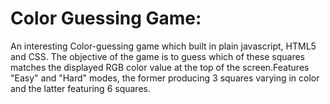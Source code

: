 # Color Guessing Game:
An interesting Color-guessing game which built in plain javascript, HTML5 and CSS.
The objective of the game is to guess which of these squares matches the displayed RGB color value at the top of the screen.Features "Easy" and "Hard" modes, the former producing 3 squares varying in color and the latter featuring 6 squares.
